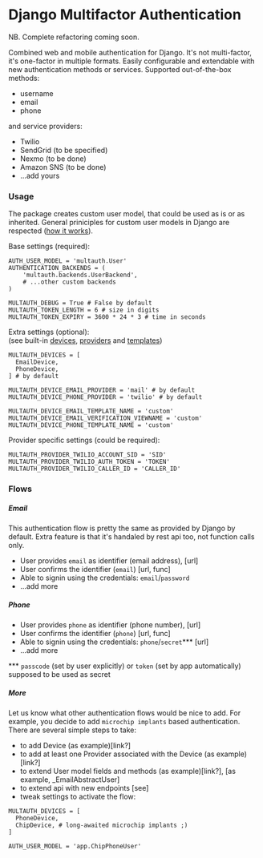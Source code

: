 # Django Multifactor Authentication

NB. Complete refactoring coming soon.

Combined web and mobile authentication for Django. It's not multi-factor, it's one-factor in multiple formats. Easily configurable and extendable with new authentication methods or services. Supported out-of-the-box methods:  
- username
- email
- phone

and service providers:  
- Twilio
- SendGrid (to be specified)
- Nexmo (to be done)
- Amazon SNS (to be done)
- ...add yours




### Usage

The package creates custom user model, that could be used as is or as inherited. General priniciples for custom user models in Django are respected ([how it works](https://docs.djangoproject.com/en/2.2/topics/auth/customizing/#substituting-a-custom-user-model)).


Base settings (required):
```
AUTH_USER_MODEL = 'multauth.User'
AUTHENTICATION_BACKENDS = (
    'multauth.backends.UserBackend',
    # ...other custom backends
)

MULTAUTH_DEBUG = True # False by default
MULTAUTH_TOKEN_LENGTH = 6 # size in digits
MULTAUTH_TOKEN_EXPIRY = 3600 * 24 * 3 # time in seconds
```


Extra settings (optional):  
(see built-in [devices](/), [providers](/) and [templates](/))  
```
MULTAUTH_DEVICES = [
  EmailDevice,
  PhoneDevice,
] # by default

MULTAUTH_DEVICE_EMAIL_PROVIDER = 'mail' # by default
MULTAUTH_DEVICE_PHONE_PROVIDER = 'twilio' # by default

MULTAUTH_DEVICE_EMAIL_TEMPLATE_NAME = 'custom'
MULTAUTH_DEVICE_EMAIL_VERIFICATION_VIEWNAME = 'custom'
MULTAUTH_DEVICE_PHONE_TEMPLATE_NAME = 'custom'
```


Provider specific settings (could be required):  
```
MULTAUTH_PROVIDER_TWILIO_ACCOUNT_SID = 'SID'
MULTAUTH_PROVIDER_TWILIO_AUTH_TOKEN = 'TOKEN'
MULTAUTH_PROVIDER_TWILIO_CALLER_ID = 'CALLER_ID'
```




### Flows


##### Email
This authentication flow is pretty the same as provided by Django by default. Extra feature
is that it's handaled by rest api too, not function calls only.
- User provides `email` as identifier (email address), [url]
- User confirms the identifier (`email`) [url, func]
- Able to signin using the credentials: `email`/`password`
- ...add more


##### Phone
- User provides `phone` as identifier (phone number), [url]
- User confirms the identifier (`phone`) [url, func]
- Able to signin using the credentials: `phone`/`secret`*** [url]
- ...add more

*** `passcode` (set by user explicitly) or `token` (set by app automatically) supposed to be used as secret


##### More
Let us know what other authentication flows would be nice to add.
For example, you decide to add `microchip implants` based authentication. There are several simple steps to take:
- to add Device (as example)[link?]
- to add at least one Provider associated with the Device (as example)[link?]
- to extend User model fields and methods (as example)[link?], [as example, _EmailAbstractUser]
- to extend api with new endpoints [see]
- tweak settings to activate the flow:
```
MULTAUTH_DEVICES = [
  PhoneDevice,
  ChipDevice, # long-awaited microchip implants ;)
]

AUTH_USER_MODEL = 'app.ChipPhoneUser'
```


